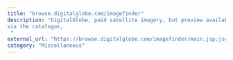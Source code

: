 ```yaml
---
title: "browse.digitalglobe.com/imagefinder"
description: "DigitalGlobe, paid satellite imagery, but preview available for free
via the catalogus,
 "
external_url: "https://browse.digitalglobe.com/imagefinder/main.jsp;jsessionid%3D211D96095DB2313696B02534E7F62D64?"
category: "Miscellaneous"
---
```

